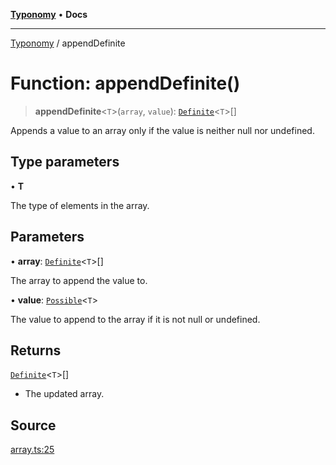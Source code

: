 [**Typonomy**](../README.md) • **Docs**

***

[Typonomy](../globals.md) / appendDefinite

# Function: appendDefinite()

> **appendDefinite**\<`T`\>(`array`, `value`): [`Definite`](../type-aliases/Definite.md)\<`T`\>[]

Appends a value to an array only if the value is neither null nor undefined.

## Type parameters

• **T**

The type of elements in the array.

## Parameters

• **array**: [`Definite`](../type-aliases/Definite.md)\<`T`\>[]

The array to append the value to.

• **value**: [`Possible`](../type-aliases/Possible.md)\<`T`\>

The value to append to the array if it is not null or undefined.

## Returns

[`Definite`](../type-aliases/Definite.md)\<`T`\>[]

- The updated array.

## Source

[array.ts:25](https://github.com/softcraft-development/typonomy/blob/09474e7d86c7eb31d4c29237c93a572fbae7f0d9/src/array.ts#L25)
